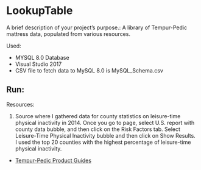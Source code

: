 # LookupTable

A brief description of your project’s purpose.:
A library of Tempur-Pedic mattress data, populated from various resources.

Used: 
- MYSQL 8.0 Database
- Visual Studio 2017
- CSV file to fetch data to MySQL 8.0 is MySQL_Schema.csv

Run:
- 


Resources:
1. Source where I gathered data for county statistics on leisure-time physical inactivity in 2014. Once you go to page, select U.S. report with county data bubble, and then click on the Risk Factors tab.
Select Leisure-Time Physical Inactivity	bubble and then click on Show Results. I used the top 20 counties with the highest percentage of leisure-time physical inactivity.
- [Tempur-Pedic Product Guides](https://nccd.cdc.gov/DHDSPAtlas/Reports.aspx)



